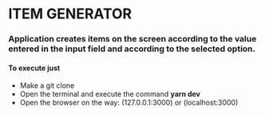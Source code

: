 # ITEM GENERATOR

### Application creates items on the screen according to the value entered in the input field and according to the selected option.


#### To execute just
- Make a git clone
- Open the terminal and execute the command **yarn dev**
- Open the browser on the way: (127.0.0.1:3000) or (localhost:3000)




